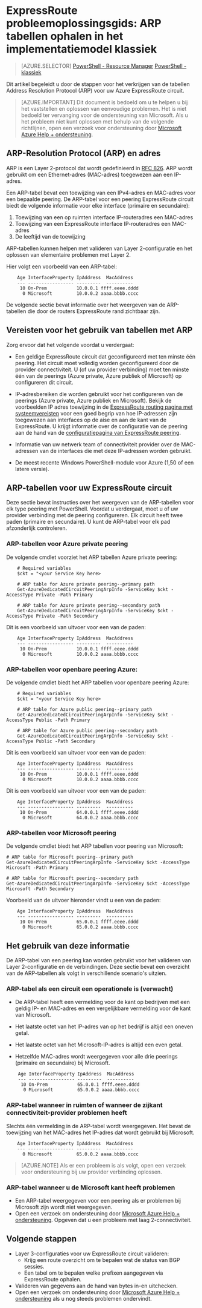 <properties
   pageTitle="ExpressRoute probleemoplossingsgids: ARP tabellen ophalen | Microsoft Azure"
   description="Deze pagina bevat instructies voor het ophalen van het ARP tabellen voor een ExpressRoute circuit."
   documentationCenter="na"
   services="expressroute"
   authors="ganesr"
   manager="carolz"
   editor="tysonn"/>
<tags
   ms.service="expressroute"
   ms.devlang="na"
   ms.topic="article"
   ms.tgt_pltfrm="na"
   ms.workload="infrastructure-services"
   ms.date="10/10/2016"
   ms.author="ganesr"/>

# <a name="expressroute-troubleshooting-guide-getting-arp-tables-in-the-classic-deployment-model"></a>ExpressRoute probleemoplossingsgids: ARP tabellen ophalen in het implementatiemodel klassiek

> [AZURE.SELECTOR]
[PowerShell - Resource Manager](expressroute-troubleshooting-arp-resource-manager.md)
[PowerShell - klassiek](expressroute-troubleshooting-arp-classic.md)

Dit artikel begeleidt u door de stappen voor het verkrijgen van de tabellen Address Resolution Protocol (ARP) voor uw Azure ExpressRoute circuit.

>[AZURE.IMPORTANT] Dit document is bedoeld om u te helpen u bij het vaststellen en oplossen van eenvoudige problemen. Het is niet bedoeld ter vervanging voor de ondersteuning van Microsoft. Als u het probleem niet kunt oplossen met behulp van de volgende richtlijnen, open een verzoek voor ondersteuning door [Microsoft Azure Help + ondersteuning](https://portal.azure.com/?#blade/Microsoft_Azure_Support/HelpAndSupportBlade).

## <a name="address-resolution-protocol-arp-and-arp-tables"></a>ARP-Resolution Protocol (ARP) en adres
ARP is een Layer 2-protocol dat wordt gedefinieerd in [RFC 826](https://tools.ietf.org/html/rfc826). ARP wordt gebruikt om een Ethernet-adres (MAC-adres) toegewezen aan een IP-adres.

Een ARP-tabel bevat een toewijzing van een IPv4-adres en MAC-adres voor een bepaalde peering. De ARP-tabel voor een peering ExpressRoute circuit biedt de volgende informatie voor elke interface (primaire en secundaire):

1. Toewijzing van een op ruimten interface IP-routeradres een MAC-adres
2. Toewijzing van een ExpressRoute interface IP-routeradres een MAC-adres
3. De leeftijd van de toewijzing

ARP-tabellen kunnen helpen met valideren van Layer 2-configuratie en het oplossen van elementaire problemen met Layer 2.

Hier volgt een voorbeeld van een ARP-tabel:

        Age InterfaceProperty IpAddress  MacAddress    
        --- ----------------- ---------  ----------    
         10 On-Prem           10.0.0.1 ffff.eeee.dddd
          0 Microsoft         10.0.0.2 aaaa.bbbb.cccc


De volgende sectie bevat informatie over het weergeven van de ARP-tabellen die door de routers ExpressRoute rand zichtbaar zijn.

## <a name="prerequisites-for-using-arp-tables"></a>Vereisten voor het gebruik van tabellen met ARP

Zorg ervoor dat het volgende voordat u verdergaat:

 - Een geldige ExpressRoute circuit dat geconfigureerd met ten minste één peering. Het circuit moet volledig worden geconfigureerd door de provider connectiviteit. U (of uw provider verbinding) moet ten minste één van de peerings (Azure private, Azure publiek of Microsoft) op configureren dit circuit.

 - IP-adresbereiken die worden gebruikt voor het configureren van de peerings (Azure private, Azure publiek en Microsoft). Bekijk de voorbeelden IP adres toewijzing in de [ExpressRoute routing pagina met systeemvereisten](expressroute-routing.md) voor een goed begrip van hoe IP-adressen zijn toegewezen aan interfaces op de aise en aan de kant van de ExpressRoute. U krijgt informatie over de configuratie van de peering aan de hand van de [configuratiepagina van ExpressRoute peering](expressroute-howto-routing-classic.md).

 - Informatie van uw netwerk team of connectiviteit provider over de MAC-adressen van de interfaces die met deze IP-adressen worden gebruikt.

 - De meest recente Windows PowerShell-module voor Azure (1,50 of een latere versie).

## <a name="arp-tables-for-your-expressroute-circuit"></a>ARP-tabellen voor uw ExpressRoute circuit
Deze sectie bevat instructies over het weergeven van de ARP-tabellen voor elk type peering met PowerShell. Voordat u verdergaat, moet u of uw provider verbinding met de peering configureren. Elk circuit heeft twee paden (primaire en secundaire). U kunt de ARP-tabel voor elk pad afzonderlijk controleren.

### <a name="arp-tables-for-azure-private-peering"></a>ARP-tabellen voor Azure private peering
De volgende cmdlet voorziet het ARP tabellen Azure private peering:

        # Required variables
        $ckt = "<your Service Key here>

        # ARP table for Azure private peering--primary path
        Get-AzureDedicatedCircuitPeeringArpInfo -ServiceKey $ckt -AccessType Private -Path Primary

        # ARP table for Azure private peering--secondary path
        Get-AzureDedicatedCircuitPeeringArpInfo -ServiceKey $ckt -AccessType Private -Path Secondary

Dit is een voorbeeld van uitvoer voor een van de paden:

        Age InterfaceProperty IpAddress  MacAddress    
        --- ----------------- ---------  ----------    
         10 On-Prem           10.0.0.1 ffff.eeee.dddd
          0 Microsoft         10.0.0.2 aaaa.bbbb.cccc


### <a name="arp-tables-for-azure-public-peering"></a>ARP-tabellen voor openbare peering Azure:
De volgende cmdlet biedt het ARP tabellen voor openbare peering Azure:

        # Required variables
        $ckt = "<your Service Key here>

        # ARP table for Azure public peering--primary path
        Get-AzureDedicatedCircuitPeeringArpInfo -ServiceKey $ckt -AccessType Public -Path Primary

        # ARP table for Azure public peering--secondary path
        Get-AzureDedicatedCircuitPeeringArpInfo -ServiceKey $ckt -AccessType Public -Path Secondary

Dit is een voorbeeld van uitvoer voor een van de paden:

        Age InterfaceProperty IpAddress  MacAddress    
        --- ----------------- ---------  ----------    
         10 On-Prem           10.0.0.1 ffff.eeee.dddd
          0 Microsoft         10.0.0.2 aaaa.bbbb.cccc


Dit is een voorbeeld van uitvoer voor een van de paden:

        Age InterfaceProperty IpAddress  MacAddress    
        --- ----------------- ---------  ----------    
         10 On-Prem           64.0.0.1 ffff.eeee.dddd
          0 Microsoft         64.0.0.2 aaaa.bbbb.cccc


### <a name="arp-tables-for-microsoft-peering"></a>ARP-tabellen voor Microsoft peering
De volgende cmdlet biedt het ARP tabellen voor peering van Microsoft:

    # ARP table for Microsoft peering--primary path
    Get-AzureDedicatedCircuitPeeringArpInfo -ServiceKey $ckt -AccessType Microsoft -Path Primary

    # ARP table for Microsoft peering--secondary path
    Get-AzureDedicatedCircuitPeeringArpInfo -ServiceKey $ckt -AccessType Microsoft -Path Secondary


Voorbeeld van de uitvoer hieronder vindt u een van de paden:

        Age InterfaceProperty IpAddress  MacAddress    
        --- ----------------- ---------  ----------    
         10 On-Prem           65.0.0.1 ffff.eeee.dddd
          0 Microsoft         65.0.0.2 aaaa.bbbb.cccc


## <a name="how-to-use-this-information"></a>Het gebruik van deze informatie
De ARP-tabel van een peering kan worden gebruikt voor het valideren van Layer 2-configuratie en de verbindingen. Deze sectie bevat een overzicht van de ARP-tabellen als volgt in verschillende scenario's uitzien.

### <a name="arp-table-when-a-circuit-is-in-an-operational-expected-state"></a>ARP-tabel als een circuit een operationele is (verwacht)

 - De ARP-tabel heeft een vermelding voor de kant op bedrijven met een geldig IP- en MAC-adres en een vergelijkbare vermelding voor de kant van Microsoft.
 - Het laatste octet van het IP-adres van op het bedrijf is altijd een oneven getal.
 - Het laatste octet van het Microsoft-IP-adres is altijd een even getal.
 - Hetzelfde MAC-adres wordt weergegeven voor alle drie peerings (primaire en secundaire) bij Microsoft.


        Age InterfaceProperty IpAddress  MacAddress    
        --- ----------------- ---------  ----------    
         10 On-Prem           65.0.0.1 ffff.eeee.dddd
          0 Microsoft         65.0.0.2 aaaa.bbbb.cccc

### <a name="arp-table-when-its-on-premises-or-when-the-connectivity-provider-side-has-problems"></a>ARP-tabel wanneer in ruimten of wanneer de zijkant connectiviteit-provider problemen heeft

 Slechts één vermelding in de ARP-tabel wordt weergegeven. Het bevat de toewijzing van het MAC-adres het IP-adres dat wordt gebruikt bij Microsoft.

        Age InterfaceProperty IpAddress  MacAddress    
        --- ----------------- ---------  ----------    
          0 Microsoft         65.0.0.2 aaaa.bbbb.cccc

>[AZURE.NOTE] Als er een probleem is als volgt, open een verzoek voor ondersteuning bij uw provider verbinding oplossen.


### <a name="arp-table-when-the-microsoft-side-has-problems"></a>ARP-tabel wanneer u de Microsoft kant heeft problemen

 - Een ARP-tabel weergegeven voor een peering als er problemen bij Microsoft zijn wordt niet weergegeven.
 -  Open een verzoek om ondersteuning door [Microsoft Azure Help + ondersteuning](https://portal.azure.com/?#blade/Microsoft_Azure_Support/HelpAndSupportBlade). Opgeven dat u een probleem met laag 2-connectiviteit.

## <a name="next-steps"></a>Volgende stappen

 - Layer 3-configuraties voor uw ExpressRoute circuit valideren:
     - Krijg een route overzicht om te bepalen wat de status van BGP sessies.
     - Een tabel om te bepalen welke prefixen aangegeven via ExpressRoute ophalen.
 - Valideren van gegevens aan de hand van bytes in-en uitchecken.
 - Open een verzoek om ondersteuning door [Microsoft Azure Help + ondersteuning](https://portal.azure.com/?#blade/Microsoft_Azure_Support/HelpAndSupportBlade) als u nog steeds problemen ondervindt.

